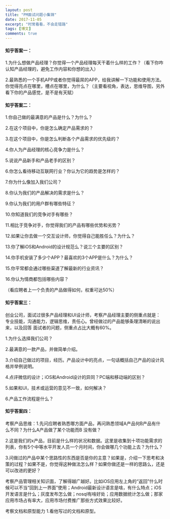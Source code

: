 ```yaml
---
layout: post
title: "PM面试问题小集锦"
date: 2017-11-05
excerpt: "时常看看，不会走错路"
tags: [博文]
comments: true
---
```


#### 知乎答案一：

1.为什么想做产品经理？你觉得一个产品经理每天干着什么样的工作？（看下你咋认知产品经理的，避免工作内容和你想的出入）

2.最熟悉的一个手机APP或者你觉得最屌的APP，给我讲解一下功能和使用方法。你觉得亮点在哪里，槽点在哪里，为什么？（主要看视角，表达，思维导图，另外看下你的产品感觉，是不是有天赋）

#### 知乎答案二：

1.你自己做的最满意的产品是什么？为什么？

2.在这个项目中，你是怎么确定产品需求的？

3.在这个项目中，你是怎么判断各个产品需求的优先级的？

4.你人为产品经理的核心竞争力是什么？

5.说说产品新手和产品老手的区别？

6.你怎么看待移动互联网行业？你认为它的趋势是怎样的？

7.你为什么像加入我们公司？

8.你认为我们的产品解决的需求是什么？

9.你认为我们的用户群有哪些特征？

10.你知道我们的竞争对手有哪些？

11.相比于竞争对手，你觉得我们的产品有哪些优势和劣势？

12.如果让你去做一个交互设计师，你觉得自己能胜任么？为什么？

13.你了解iOS和Android的设计规范么？说三个主要的区别？

14.你手机安装了多少个APP？最喜欢的3个APP是什么？为什么？

15.你平常都会通过哪些渠道了解最新的行业资讯？

16.你认为情商都包括哪些内容？

（看应聘者上一个负责的产品做得如何，权重可达50%）

#### 知乎答案三：

创业公司，面试过很多产品经理和UI设计师，考察产品经理主要的侧重点就是：专业技能，沟通能力，逻辑思维，责任心。曾经做过的产品能够条理清晰的说出来，以及回答 面试者的问题，侧重点占比大概有60%。

1.为什么选择我们公司？

2.最满意的一款产品，并做简单介绍。

3.介绍自己做过的项目，经历。产品设计中的亮点，一句话概括自己产品的设计风格并举例说明。

4.点评微信的设计；iOS和Android设计的异同？PC端和移动端的区别？

5.如果和UI，技术或运营的意见不一致，如何解决？

6.产品工作流程是什么？

#### 知乎答案四：

考察产品思维：1.先问应聘者熟悉哪方面产品，再问熟悉领域A产品何B产品有什么不同？为什么A产品做了某个功能而B 没有做？

2.这是我们的x产品，目前是什么样的状况和数据。这里是收集到十项功能需求的列表，你有5个中等水平开发人员一个月时间，你会做哪几个功能上去？为什么？

3.问做过的产品中某个思路性的东西是否是你的主意？如果是，介绍一下思考和决策的过程？如果不是，你觉得这种做法怎么样？如果你做还是一样的思路么，还是可以改进的更好？

考察产品管理相关知识面，了解得越广越好。比如iOS应用左上角的“返回”什么时候可以不当“回到上一界面”使用；Android最新设计语言是啥，有什么特点；iOS开发语言是什么；灰度发布怎么做；nosql有啥好处；应用数据统计怎么做；那家应用市场占有率大，应用市场付费推广那些方式效果比较好。

考察文档和原型能力
1.看他写过的文档和原型。




